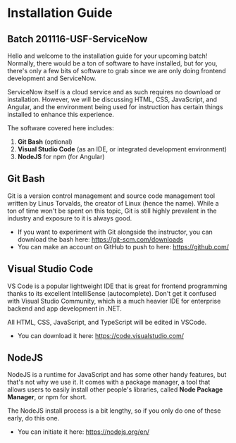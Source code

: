 
# Installation Guide
## Batch 201116-USF-ServiceNow

Hello and welcome to the installation guide for your upcoming batch! Normally, there would be a ton of software to have installed, but for you, there's only a few bits of software to grab since we are only doing frontend development and ServiceNow.

ServiceNow itself is a cloud service and as such requires no download or installation. However, we will be discussing HTML, CSS, JavaScript, and Angular, and the environment being used for instruction has certain things installed to enhance this experience.

The software covered here includes:
1. **Git Bash** (optional)
2. **Visual Studio Code** (as an IDE, or integrated development environment)
3. **NodeJS** for npm (for Angular)

## Git Bash
Git is a version control management and source code management tool written by Linus Torvalds, the creator of Linux (hence the name). While a ton of time won't be spent on this topic, Git is still highly prevalent in the industry and exposure to it is always good. 

- If you want to experiment with Git alongside the instructor, you can download the bash here: https://git-scm.com/downloads
- You can make an account on GitHub to push to here: https://github.com/

## Visual Studio Code
VS Code is a popular lightweight IDE that is great for frontend programming thanks to its excellent IntelliSense (autocomplete). Don't get it confused with Visual Studio Community, which is a much heavier IDE for enterprise backend and app development in .NET.

All HTML, CSS, JavaScript, and TypeScript will be edited in VSCode. 
- You can download it here: https://code.visualstudio.com/

## NodeJS
NodeJS is a runtime for JavaScript and has some other handy features, but that's not why we use it. It comes with a package manager, a tool that allows users to easily install other people's libraries, called **Node Package Manager**, or npm for short.

The NodeJS install process is a bit lengthy, so if you only do one of these early, do this one. 
- You can initiate it here: https://nodejs.org/en/
